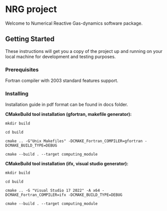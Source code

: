 # NRG project

Welcome to Numerical Reactive Gas-dynamics software package. 

## Getting Started

These instructions will get you a copy of the project up and running on your local machine for development and testing purposes.

### Prerequisites

Fortran compiler with 2003 standard features support.
### Installing

Installation guide in pdf format can be found in docs folder. 

**CMakeBuild tool installation (gfortran, makefile generator):**

`mkdir build`

`cd build`

`cmake .. -G"Unix Makefiles" -DCMAKE_Fortran_COMPILER=gfortran -DCMAKE_BUILD_TYPE=DEBUG`

`cmake --build . --target computing_module`


**CMakeBuild tool installation (ifx, visual studio generator):**

`mkdir build`

`cd build`

`cmake .. -G "Visual Studio 17 2022" -A x64 -DCMAKE_Fortran_COMPILER=ifx -DCMAKE_BUILD_TYPE=DEBUG`

`cmake --build . --target computing_module`

